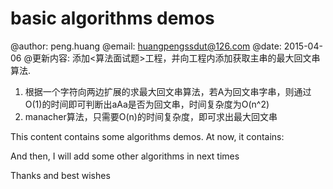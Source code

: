 basic algorithms demos
========================================================

@author:            peng.huang
@email:             huangpengssdut@126.com
@date:              2015-04-06
@更新内容:
添加<算法面试题>工程，并向工程内添加获取主串的最大回文串算法.
1. 根据一个字符向两边扩展的求最大回文串算法，若A为回文串字串，则通过O(1)的时间即可判断出aAa是否为回文串，时间复杂度为O(n^2)
2. manacher算法，只需要O(n)的时间复杂度，即可求出最大回文串

This content contains some algorithms demos.
At now, it contains:
<sorts>
<kdtree>
<lru>
<shingling>
<interviews questions>

And then, I will add some other algorithms in next times

Thanks and best wishes
